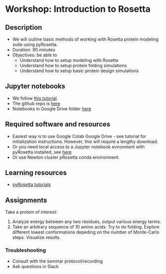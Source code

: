 # Workshop: Introduction to Rosetta

## Description
- We will outline basic methods of working with Rosetta protein modeling suite using pyRosetta.
- Duration: 90 minutes
- Objectives: be able to 
    - Understand how to setup modeling with Rosetta 
    - Understand how to setup protein folding simulations
    - Understand how to setup basic protein design simulations
    


## Jupyter notebooks
- We follow [this tutorial](https://rosettacommons.github.io/PyRosetta.notebooks/).
- The github repo is [here](https://github.com/RosettaCommons/PyRosetta.notebooks)
- Notebooks in Google Drive folder [here](https://drive.google.com/drive/folders/1T8KCXMGsaU0v3z4dBiA0QhuYkw9BlMwy?usp=sharing)



## Required software and resources
- Easiest way is to use Google Colab Google Drive - see tutorial for initialization instructions. However, this will require a lengthy download.
- Or you need local access to a Jupyter notebook evironment with pyRosetta installed, see [here](http://www.pyrosetta.org/dow)
- Or use Newton cluster pRosetta conda environment.

## Learning resources
- [pyRosetta tutorials](https://rosettacommons.github.io/PyRosetta.notebooks/)



## Assignments

Take a protein of interest:


1. Analyze energy between any two residues, output various energy terms.
2. Take an arbitrary sequence of 10 amino acids. Try to do folding. Explore different lowest conformations depeding on the number of Monte-Carlo steps. Visualize results.

### Troubleshooting
- Consult with the seminar protocol/recording
- Ask questions in Slack
